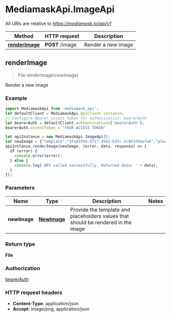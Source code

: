 # MediamaskApi.ImageApi

All URIs are relative to *https://mediamask.io/api/v1*

Method | HTTP request | Description
------------- | ------------- | -------------
[**renderImage**](ImageApi.md#renderImage) | **POST** /image | Render a new image



## renderImage

> File renderImage(newImage)

Render a new image

### Example

```javascript
import MediamaskApi from 'mediamask_api';
let defaultClient = MediamaskApi.ApiClient.instance;
// Configure Bearer access token for authorization: bearerAuth
let bearerAuth = defaultClient.authentications['bearerAuth'];
bearerAuth.accessToken = "YOUR ACCESS TOKEN"

let apiInstance = new MediamaskApi.ImageApi();
let newImage = {"template":"3fa85f64-5717-4562-b3fc-2c963f66afa6","placeholders":[{"name":"text placeholder name","text":"an example text"},{"name":"image placeholder name","image":"https://example.com/example.jpg"}]}; // NewImage | Provide the template and placeholders values that should be rendered in the image
apiInstance.renderImage(newImage, (error, data, response) => {
  if (error) {
    console.error(error);
  } else {
    console.log('API called successfully. Returned data: ' + data);
  }
});
```

### Parameters


Name | Type | Description  | Notes
------------- | ------------- | ------------- | -------------
 **newImage** | [**NewImage**](NewImage.md)| Provide the template and placeholders values that should be rendered in the image | 

### Return type

**File**

### Authorization

[bearerAuth](../README.md#bearerAuth)

### HTTP request headers

- **Content-Type**: application/json
- **Accept**: image/png, application/json

